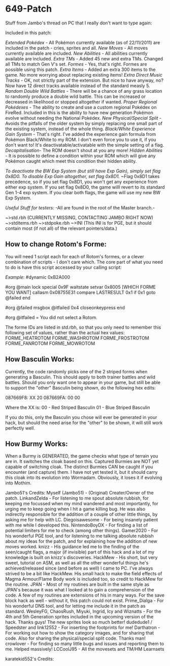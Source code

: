 649-Patch
=========
Stuff from Jambo's thread on PC that I really don't want to type again:


Included in this patch:

*Extended Pokédex* - All Pokémon currently available (as of 22/11/2011) are included in the patch - cries, sprites and all.
*New Moves* - All moves currently available are included.
*New Abilities* - All abilities currently available are included.
*Extra TMs* - Added 45 new and extra TMs. Changed all TMs to match Gen V's set.
*Formes* - Yes, that's right. Formes are possible using this patch.
*Extra Items* - Added an extra 300 items to the game. No more worrying about replacing existing items!
*Extra Direct Music Tracks* - OK, not strictly part of the extension. But nice to have anyway, no? Now have 12 direct tracks available instead of the standard measly 5.
*Random Double Wild Battles* - There will be a chance of any grass location to randomly produce a double wild battle. This can be increased or decreased in likelihood or stopped altogether if wanted.
*Proper Regional Pokédexes* - The ability to create and use a custom regional Pokédex on FireRed. Included in this is the ability to have new generation Pokémon evolve without needing the National Pokédex.
*New Physical/Special Split* - Avoids the pitfalls of the older system by simply replacing one small part of the existing system, instead of the whole thing.
*Black/White Experience Gain System* - That's right. I've added the experience gain formula from Pokémon Black/White to my ROM. I don't even force you to use it, if you don't want to! It's deactivatable/activatable with the simple setting of a flag.
*Decapitalisation*- The ROM doesn't shout at you any more!
*Hidden Abilities* - It is possible to define a condition within your ROM which will give any Pokémon caught which meet this condition their hidden ability.

*To deactivate the BW Exp System (but still have Exp Gain), simply set flag 0x8D0. To disable Exp Gain altogether, set flag 0x8D1.*
~Flag 0x8D1 takes precedence, so if you set flag 0x8D1, you won't get any experience from either exp system. If you set flag 0x8D0, the game willl revert to its standard Gen 1-4 exp system. If you clear both flags, the game will use my new BW Exp System.


*Useful Stuff for testers:*
-All are found in the root of the Master branch.-

~>std.rbh (CURRENTLY MISSING, CONTACTING JAMBO RIGHT NOW)
~>stditems.rbh
~>stdpoke.rbh
~>INI
(This INI is for PGE, but it should contain most (if not all) of the relevant pointers/data.)






How to change Rotom's Forme:
----------------------------

You will need 1 script each for each of Rotom's formes, or a clever combination of scripts - I don't care which. The core part of what you need to do is have this script accessed by your calling script:

*Example:*
#dynamic 0xB2A000
 
#org @main
lock
special 0x9F
waitstate
setvar 0x8005 [WHICH FORME YOU WANT]
callasm 0x08755E31
compare LASTRESULT 0x1
if 0x1 goto @failed
end
 
#org @failed
msgbox @itfailed 0x4
closeonkeypress
end
 
#org @itfailed
= You did not select a Rotom.


The forme IDs are listed in std.rbh, so that you only need to remember this following set of values, rather than the actual hex values:
FORME_HEATROTOM
FORME_WASHROTOM
FORME_FROSTROTOM
FORME_FANROTOM
FORME_MOWROTOM





How Basculin Works:
-------------------
Currently, the code randomly picks one of the 2 striped forms when generating a Basculin. This should apply to both trainer battles and wild battles. Should you only want one to appear in your game, but still be able to support the "other" Basculin being shown, do the following hex edits:

087669F8: XX 20
087669FA: 00 00

Where the XX is:
00 - Red Striped Basculin
01 - Blue Striped Basculin

If you do this, only the Basculin you chose will ever be generated in your hack, but should the need arise for the "other" to be shown, it will still work perfectly well.




How Burmy Works:
----------------
When a Burmy is GENERATED, the game checks what type of terrain you are in. It switches the cloak based on this. Captured Burmies are NOT yet capable of switching cloak. The distinct Burmies CAN be caught if you encounter (and capture) them. I have not yet tested it, but it should carry this cloak into its evolution into Wormadam. Obviously, it loses it if evolving into Mothim.






Jambo51's Credits:
Myself (Jambo51) - (Original) Creater/Owner of the patch.
LinkandZelda - For listening to me spout absolute rubbish, for keeping me focussed when my mind wandered and most importantly, for urging me to keep going when I hit a game killing bug. He was also indirectly responsible for the addition of a couple of other little things, by asking me for help with LC.
Diegoisawesome - For being insanely patient with me while I developed this.
NintendoBoyDX - For finding a list of potential limiters for me to check (among other things).
Gamer2020 - For his wonderful PGE tool, and for listening to me talking absolute rubbish about my ideas for the patch, and for explaining how the addition of new moves worked.
knizz - His guidance led me to the finding of the seen/caught flags, a major (if invisible) part of this hack and a lot of my knowledge is built on knizz's discoveries.
HackMew - His short, but very sweet, tutorial on ASM, as well as all the other wonderful things he's achieved/released since (and before as well) I came to PC. I've always strived to be a bit like HackMew. His small hack to make the field effects of Magma Armour/Flame Body work is included too, so credit to HackMew for the routine.
JPAN - Most of my routines are built in the same style as JPAN's because it was what I looked at to gain a comprehension of the code. A few of my routines are extensions of his in many ways. For the save block hack as well - without it, this patch could not exist.
Prime_Dialga - For his wonderful DNS tool, and for letting me include it in the patch as standard.
WesleyFG, ChaosRush, Miyuki, Ingrid, Icy and Wiznatts - For the 4th and 5th Generation sprites included in the upcoming version of the hack. Thanks guys! The new sprites look so much better!
dudedude1 / Speedster and link12552 - For inserting the footprints for me!
Darthatron - For working out how to show the category images, and for sharing that code. Also for sharing the physical/special split code. Thanks man!
crowlover - For finding so many little bugs and issues and reporting them to me. Helped massively!
LCCoolJ95 - All the movesets and TM/HM Learnsets 

karatekid552's Credits:

